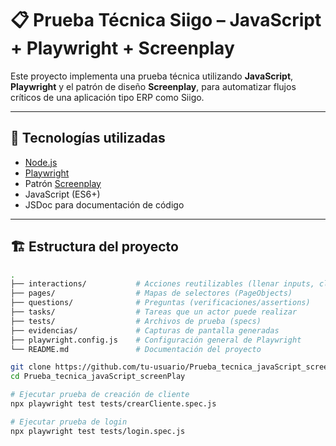 # 📋 Prueba Técnica Siigo – JavaScript + Playwright + Screenplay

Este proyecto implementa una prueba técnica utilizando **JavaScript**, **Playwright** y el patrón de diseño **Screenplay**, para automatizar flujos críticos de una aplicación tipo ERP como Siigo.

---

## 🚀 Tecnologías utilizadas

- [Node.js](https://nodejs.org/)
- [Playwright](https://playwright.dev/)
- Patrón [Screenplay](https://serenity-js.org/handbook/design/screenplay-pattern/)
- JavaScript (ES6+)
- JSDoc para documentación de código

---

## 🏗️ Estructura del proyecto

```bash
.
├── interactions/           # Acciones reutilizables (llenar inputs, clicks)
├── pages/                  # Mapas de selectores (PageObjects)
├── questions/              # Preguntas (verificaciones/assertions)
├── tasks/                  # Tareas que un actor puede realizar
├── tests/                  # Archivos de prueba (specs)
├── evidencias/             # Capturas de pantalla generadas
├── playwright.config.js    # Configuración general de Playwright
└── README.md               # Documentación del proyecto

git clone https://github.com/tu-usuario/Prueba_tecnica_javaScript_screenPlay.git
cd Prueba_tecnica_javaScript_screenPlay

# Ejecutar prueba de creación de cliente
npx playwright test tests/crearCliente.spec.js

# Ejecutar prueba de login
npx playwright test tests/login.spec.js

